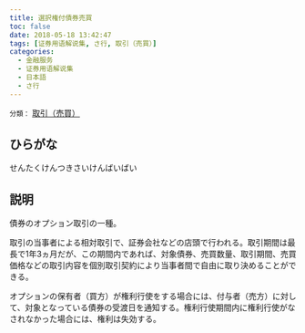 ```yaml
---
title: 選択権付債券売買
toc: false
date: 2018-05-18 13:42:47
tags: [证券用语解说集, さ行, 取引（売買）]
categories:
  - 金融服务
  - 证券用语解说集
  - 日本語
  - さ行
---
```


`分類：` [取引（売買）](/tags/取引（売買）/)

## ひらがな

せんたくけんつきさいけんばいばい

## 説明

債券のオプション取引の一種。

取引の当事者による相対取引で、証券会社などの店頭で行われる。取引期間は最長で1年3ヵ月だが、この期間内であれば、対象債券、売買数量、取引期間、売買価格などの取引内容を個別取引契約により当事者間で自由に取り決めることができる。

オプションの保有者（買方）が権利行使をする場合には、付与者（売方）に対して、対象となっている債券の受渡日を通知する。権利行使期間内に権利行使がなされなかった場合には、権利は失効する。
